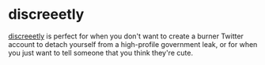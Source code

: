 # discreeetly
[discreeetly](https://www.discreeetly.com) is perfect for when you don't want to create a burner Twitter account to detach yourself from a high-profile government leak, or for when you just want to tell someone that you think they're cute.